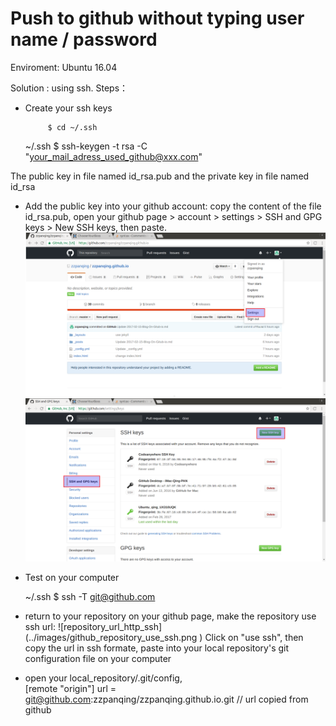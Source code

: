 # Push to github without typing user name / password

Enviroment: Ubuntu 16.04

Solution : using ssh.  Steps：
* Create your ssh keys 

           $ cd ~/.ssh
    ~/.ssh $ ssh-keygen -t rsa -C "your_mail_adress_used_github@xxx.com"

The public key in file named id_rsa.pub and the private key in file named id_rsa

* Add the public key into your github account: copy the content of the file id_rsa.pub, open your github page > account > settings > SSH and GPG keys > New SSH keys, then paste.
![account](../images/github_account_setting.png )
![setting](../images/github_account_setting_SSH.png )

* Test on your computer

    ~/.ssh $ ssh -T git@github.com 

* return to your repository on your github page, make the repository use ssh url: 
![repository_url_http_ssh] (../images/github_repository_use_ssh.png )
Click on "use ssh", then copy the url in ssh formate, paste into your local repository's git configuration file on your computer

* open your local_repository/.git/config,  
[remote "origin"]
	url = git@github.com:zzpanqing/zzpanqing.github.io.git // url copied from github
 



